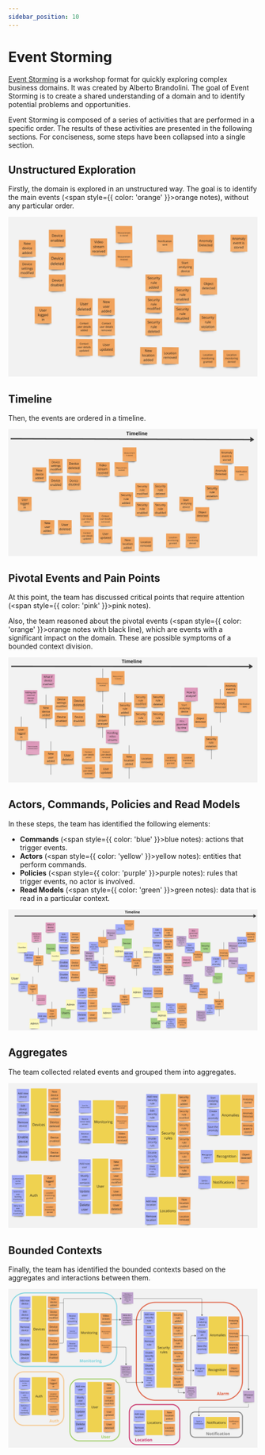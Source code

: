 ```yaml
---
sidebar_position: 10
---
```


# Event Storming

[Event Storming](https://www.eventstorming.com/) is a workshop format for quickly exploring complex business domains.
It was created by Alberto Brandolini.
The goal of Event Storming is to create a shared understanding of a domain and to identify potential problems and
opportunities.

Event Storming is composed of a series of activities that are performed in a specific order.
The results of these activities are presented in the following sections. 
For conciseness, some steps have been collapsed into a single section.

## Unstructured Exploration

Firstly, the domain is explored in an unstructured way.
The goal is to identify the main events (<span style={{ color: 'orange' }}>orange notes</span>), without any particular
order.

![Unstructured Exploration](../img/event-storming/unstructured.png)

## Timeline

Then, the events are ordered in a timeline.

![Timeline](../img/event-storming/timeline.png)

## Pivotal Events and Pain Points

At this point, the team has discussed critical points that require attention (<span style={{ color: 'pink' }}>pink
notes</span>).

Also, the team reasoned about the pivotal events (<span style={{ color: 'orange' }}>orange notes</span> with black line),
which are events with a significant impact on the domain. These are possible symptoms of a bounded context division.

![Pivotal Events and Pain Points](../img/event-storming/pivotal-pain.png)

## Actors, Commands, Policies and Read Models

In these steps, the team has identified the following elements:
- **Commands** (<span style={{ color: 'blue' }}>blue notes</span>): actions that trigger events.
- **Actors** (<span style={{ color: 'yellow' }}>yellow notes</span>): entities that perform commands.
- **Policies** (<span style={{ color: 'purple' }}>purple notes</span>): rules that trigger events, no actor is involved.
- **Read Models** (<span style={{ color: 'green' }}>green notes</span>): data that is read in a particular context.

![Actors, Commands, Policies and Read Models](../img/event-storming/actors-commands-policies-read.png)

## Aggregates

The team collected related events and grouped them into aggregates.

![Aggregates](../img/event-storming/aggregates.png)

## Bounded Contexts

Finally, the team has identified the bounded contexts based on the aggregates and interactions between them.

![Bounded Contexts](../img/event-storming/bounded-contexts.png)


